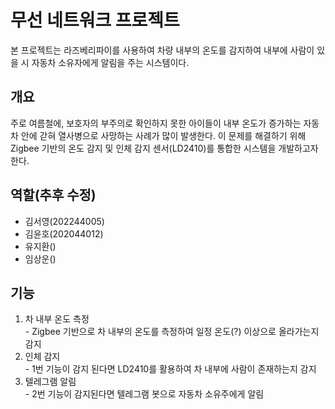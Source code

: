 # 무선 네트워크 프로젝트

본 프로젝트는 라즈베리파이를 사용하여 차량 내부의 온도를 감지하여 내부에 사람이 있을 시 자동차 소유자에게 알림을 주는 시스템이다. 

## 개요
주로 여름철에, 보호자의 부주의로 확인하지 못한 아이들이 내부 온도가 증가하는 자동차 안에 갇혀 열사병으로 사망하는 사례가 많이 발생한다. 
이 문제를 해결하기 위해 Zigbee 기반의 온도 감지 및 인체 감지 센서(LD2410)를 통합한 시스템을 개발하고자 한다.

## 역할(추후 수정)
- 김서영(202244005)
- 김윤호(202044012)
- 유지환()
- 임상운()

## 기능
1. 차 내부 온도 측정
<br> - Zigbee 기반으로 차 내부의 온도를 측정하여 일정 온도(?) 이상으로 올라가는지 감지
2. 인체 감지
<br> - 1번 기능이 감지 된다면 LD2410를 활용하여 차 내부에 사람이 존재하는지 감지
3. 텔레그램 알림
<br> - 2번 기능이 감지된다면 텔레그램 봇으로 자동차 소유주에게 알림


